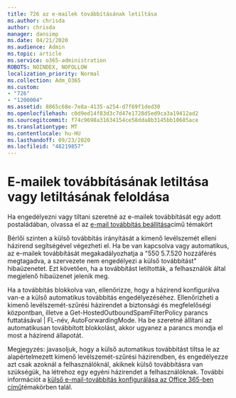 ```yaml
---
title: 726 az e-mailek továbbításának letiltása
ms.author: chrisda
author: chrisda
manager: dansimp
ms.date: 04/21/2020
ms.audience: Admin
ms.topic: article
ms.service: o365-administration
ROBOTS: NOINDEX, NOFOLLOW
localization_priority: Normal
ms.collection: Adm_O365
ms.custom:
- "726"
- "1200004"
ms.assetid: 8865c68e-7e8a-4135-a254-d7f69f1ded30
ms.openlocfilehash: c0d9ed14f83d3c7d47e1728d5ed9ca3a19412ad2
ms.sourcegitcommit: f74c9698a31634154ce58dda8b3145bb10685ace
ms.translationtype: MT
ms.contentlocale: hu-HU
ms.lasthandoff: 09/23/2020
ms.locfileid: "48219857"
---
```

# <a name="blocking-or-unblocking-email-forwarding"></a>E-mailek továbbításának letiltása vagy letiltásának feloldása

Ha engedélyezni vagy tiltani szeretné az e-mailek továbbítását egy adott postaládában, olvassa el az [e-mail továbbítás beállítása](https://docs.microsoft.com/microsoft-365/admin/email/configure-email-forwarding)című témakört

Bérlői szinten a külső továbbítás irányítását a kimenő levélszemét elleni házirend segítségével végezheti el. Ha be van kapcsolva vagy automatikus, az e-mailek továbbítását megakadályozhatja a "550 5.7.520 hozzáférés megtagadva, a szervezete nem engedélyezi a külső továbbítást" hibaüzenetet. Ezt követően, ha a továbbítást letiltották, a felhasználók által megjelenő hibaüzenet jelenik meg.

Ha a továbbítás blokkolva van, ellenőrizze, hogy a házirend konfigurálva van-e a külső automatikus továbbítás engedélyezéséhez. Ellenőrizheti a kimenő levélszemét-szűrési házirendet a biztonsági és megfelelőségi központban, illetve a Get-HostedOutboundSpamFilterPolicy parancs futtatásával | FL-név, AutoForwardingMode. Ha be szeretné állítani az automatikusan továbbított blokkolást, akkor ugyanez a parancs mondja el most a házirend állapotát.

Megjegyzés: javasoljuk, hogy a külső automatikus továbbítást tiltsa le az alapértelmezett kimenő levélszemét-szűrési házirendben, és engedélyezze azt csak azoknál a felhasználóknál, akiknek külső továbbításra van szükségük, ha létrehoz egy egyéni házirendet a felhasználóknak. További információt a [külső e-mail-továbbítás konfigurálása az Office 365-ben című](https://docs.microsoft.com/microsoft-365/security/office-365-security/external-email-forwarding)témakörben talál.